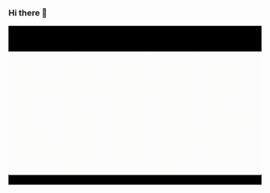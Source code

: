 ### Hi there 👋

![Hey there, I'm Newaz Saif. I'm a software developer, a data scientist researcher and enthusiast.](https://github.com/snewaz643/snewaz643/raw/master/bio-snewaz643.gif)

<!--
**snewaz643/snewaz643** is a ✨ _special_ ✨ repository because its `README.md` (this file) appears on your GitHub profile.

Here are some ideas to get you started:

- 🔭 I’m currently working on ...
- 🌱 I’m currently learning ...
- 👯 I’m looking to collaborate on ...
- 🤔 I’m looking for help with ...
- 💬 Ask me about ...
- 📫 How to reach me: ...
- 😄 Pronouns: ...
- ⚡ Fun fact: ...
-->

